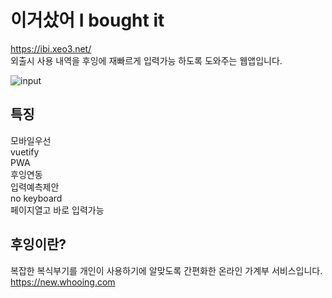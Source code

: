 # 이거샀어 I bought it
<https://ibi.xeo3.net/>  
외출시 사용 내역을  후잉에 재빠르게 입력가능 하도록 도와주는 웹앱입니다.

![input](https://firebasestorage.googleapis.com/v0/b/xeblo3.appspot.com/o/ibi_input.gif?alt=media&token=2153c5a1-6d02-45ff-8740-f9f5cc9ff555 "입력 데모")

## 특징  
모바일우선  
vuetify   
PWA  
후잉연동  
입력예측제안  
no keyboard  
페이지열고 바로 입력가능  

## 후잉이란?
복잡한 복식부기를 개인이 사용하기에 알맞도록 간편화한 온라인 가계부 서비스입니다.   
<https://new.whooing.com>
